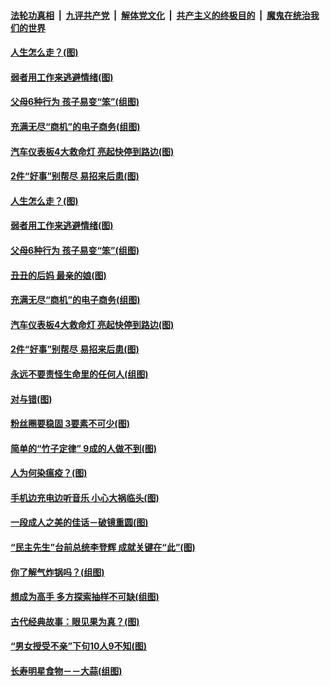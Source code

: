 

####  [法轮功真相](../../../../basic/blob/master/README.md?t=09252203) &nbsp;|&nbsp; [九评共产党](../../../../9ping.md/blob/master/README.md?t=09252203) &nbsp;|&nbsp; [解体党文化](../../../../jtdwh.md/blob/master/README.md?t=09252203)  &nbsp;|&nbsp; [共产主义的终极目的](../../../../gczydzjmd.md/blob/master/README.md?t=09252203) &nbsp;|&nbsp; [魔鬼在统治我们的世界](../../../../mgztzwmdsj.md/blob/master/README.md?t=09252203) 

#### [人生怎么走？(图)](../pages/p8/946310.md?t=09252203) 

#### [弱者用工作来逃避情绪(图)](../pages/p8/947237.md?t=09252203) 

#### [父母6种行为 孩子易变“笨”(组图)](../pages/p8/947152.md?t=09252203) 

#### [充满无尽“商机”的电子商务(组图)](../pages/p8/947120.md?t=09252203) 

#### [汽车仪表板4大救命灯 亮起快停到路边(图)](../pages/p8/947104.md?t=09252203) 

#### [2件“好事”别帮尽 易招来后患(图)](../pages/p8/947023.md?t=09252203) 

#### [人生怎么走？(图)](../pages/p8/946310.md?t=09252203) 

#### [弱者用工作来逃避情绪(图)](../pages/p8/947237.md?t=09252203) 

#### [父母6种行为 孩子易变“笨”(组图)](../pages/p8/947152.md?t=09252203) 

#### [丑丑的后妈 最亲的娘(图)](../pages/p8/946933.md?t=09252203) 

#### [充满无尽“商机”的电子商务(组图)](../pages/p8/947120.md?t=09252203) 

#### [汽车仪表板4大救命灯 亮起快停到路边(图)](../pages/p8/947104.md?t=09252203) 

#### [2件“好事”别帮尽 易招来后患(图)](../pages/p8/947023.md?t=09252203) 

#### [永远不要责怪生命里的任何人(组图)](../pages/p8/946481.md?t=09252203) 

#### [对与错(图)](../pages/p8/945710.md?t=09252203) 

#### [粉丝圈要稳固 3要素不可少(图)](../pages/p8/945896.md?t=09252203) 

#### [简单的“竹子定律” 9成的人做不到(图)](../pages/p8/946932.md?t=09252203) 

#### [人为何染瘟疫？(图)](../pages/p8/946464.md?t=09252203) 

#### [手机边充电边听音乐 小心大祸临头(图)](../pages/p8/946880.md?t=09252203) 

#### [一段成人之美的佳话－破镜重圆(图)](../pages/p8/946471.md?t=09252203) 

#### [“民主先生”台前总统李登辉 成就关键在“此”(图)](../pages/p8/946813.md?t=09252203) 

#### [你了解气炸锅吗？(组图)](../pages/p8/946717.md?t=09252203) 

#### [想成为高手 多方探索抽样不可缺(组图)](../pages/p8/945891.md?t=09252203) 

#### [古代经典故事：眼见果为真？(图)](../pages/p8/946791.md?t=09252203) 

#### [“男女授受不亲”下句10人9不知(图)](../pages/p8/946408.md?t=09252203) 

#### [长寿明星食物－－大蒜(组图)](../pages/p8/946708.md?t=09252203) 

